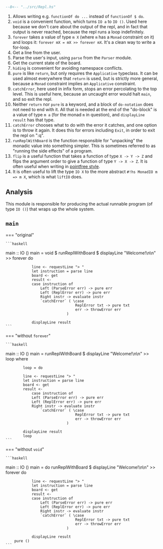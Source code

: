 
```hs title="Repl.hs" linenums="1"
--8<-- "../src/Repl.hs"
```

1. Allows writing e.g. `functionOf do ...` instead of `functionOf $ do`.
2. `void` is a convenient function, which turns `IO a` to `IO ()`. Used here because we don't care about the output of the repl, and in fact that output is never reached, because the repl runs a loop indefinitely.
3. `forever` takes a value of type `m X` (where `m` has a `Monad` constraint on it) and loops it: `forever mX = mX >> forever mX`. It's a clean way to write a for-loop.
4. Get a line from the user.
5. Parse the user's input, using `parse` from the `Parser` module.
6. Get the current state of the board.
7. `hiding` is convenient for avoiding namespace conflicts.
8. `pure` is like `return`, but only requires the `Applicative` typeclass. It can be used almost everywhere that `return` is used, but is strictly more general, because a `Monad` constraint implies an `Applicative` constraint.
9. `catchError`, here used in infix form, stops an error percolating to the top level. This is useful here, because an uncaught error would halt `main`, and so exit the repl.
10. Neither `return` nor `pure` is a keyword, and a block of `do-notation` does not need to end with it. All that is needed at the end of the "do-block" is a value of type `m a` (for the monad `m` in question), and `displayLine result` has that type.
11. `catchError` chooses what to do with the error it catches, and one option is to throw it again. It does this for errors including `Exit`, in order to exit the repl on ":q".
12. `runReplWithBoard` is the function responsible for "unpacking" the monadic value into something simpler. This is sometimes referred to as "running the side effects" of a program.
13. `flip` is a useful function that takes a function of type `X -> Y -> Z` and flips the argument order to give a function of type `Y -> X -> Z`. It is often useful when writing in [pointfree style](/thinkingfunctionally/hof/#pointfree-code).
14. It is often useful to lift the type `IO X` to the more abstract `#!hs MonadIO m => m X`, which is what `liftIO` does.

## Analysis

This module is responsible for producing the actual runnable program (of type `IO ()`) that wraps up the whole system.

## `main`

=== "original"

    ```haskell
   main :: IO ()
    main =
        void $ 
            runReplWithBoard $
            displayLine "Welcome!\n\n" >> forever do

                line <- requestLine "> "
                let instruction = parse line
                board <- get
                result <-
                case instruction of
                    Left (ParseError err) -> pure err
                    Left (ReplError err) -> pure err
                    Right instr -> evaluate instr
                    `catchError` ( \case
                                    ReplError txt -> pure txt
                                    err -> throwError err 
                                )

                displayLine result 
    ```

=== "without `forever`"

    ```haskell
   main :: IO ()
    main =
        runReplWithBoard $
        displayLine "Welcome!\n\n" >> loop where 
            
            loop = do

            line <- requestLine "> "
            let instruction = parse line
            board <- get
            result <-
                case instruction of
                Left (ParseError err) -> pure err
                Left (ReplError err) -> pure err
                Right instr -> evaluate instr
                    `catchError` ( \case
                                    ReplError txt -> pure txt
                                    err -> throwError err 
                                )

            displayLine result 
            loop
    ```

=== "without `void`"

    ```haskell
   main :: IO ()
    main = do
        runReplWithBoard $
            displayLine "Welcome!\n\n" >> forever do

                line <- requestLine "> "
                let instruction = parse line
                board <- get
                result <-
                case instruction of
                    Left (ParseError err) -> pure err
                    Left (ReplError err) -> pure err
                    Right instr -> evaluate instr
                    `catchError` ( \case
                                    ReplError txt -> pure txt
                                    err -> throwError err 
                                )

                displayLine result 
        pure ()
    ```